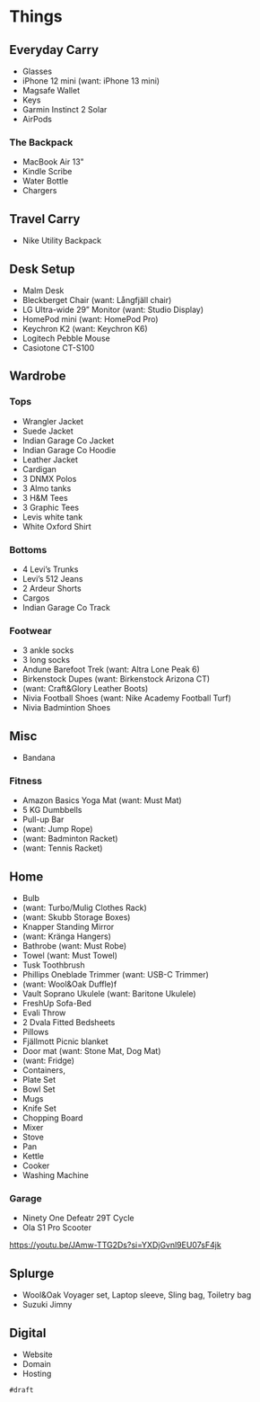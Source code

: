 # Things

## Everyday Carry

- Glasses
- iPhone 12 mini (want: iPhone 13 mini)
- Magsafe Wallet
- Keys
- Garmin Instinct 2 Solar
- AirPods

### The Backpack

- MacBook Air 13"
- Kindle Scribe
- Water Bottle
- Chargers

## Travel Carry

- Nike Utility Backpack

## Desk Setup

- Malm Desk
- Bleckberget Chair (want: Långfjäll chair)
- LG Ultra-wide 29” Monitor (want: Studio Display)
- HomePod mini (want: HomePod Pro)
- Keychron K2 (want: Keychron K6)
- Logitech Pebble Mouse
- Casiotone CT-S100

## Wardrobe

### Tops

- Wrangler Jacket
- Suede Jacket
- Indian Garage Co Jacket
- Indian Garage Co Hoodie
- Leather Jacket
- Cardigan
- 3 DNMX Polos
- 3 Almo tanks
- 3 H&M Tees
- 3 Graphic Tees
- Levis white tank
- White Oxford Shirt

### Bottoms

- 4 Levi’s Trunks
- Levi’s 512 Jeans
- 2 Ardeur Shorts
- Cargos
- Indian Garage Co Track

### Footwear

- 3 ankle socks
- 3 long socks
- Andune Barefoot Trek (want: Altra Lone Peak 6)
- Birkenstock Dupes (want: Birkenstock Arizona CT)
- (want: Craft&Glory Leather Boots)
- Nivia Football Shoes (want: Nike Academy Football Turf)
- Nivia Badmintion Shoes

## Misc

- Bandana

### Fitness

- Amazon Basics Yoga Mat (want: Must Mat)
- 5 KG Dumbbells
- Pull-up Bar
- (want: Jump Rope)
- (want: Badminton Racket)
- (want: Tennis Racket)

## Home

- Bulb
- (want: Turbo/Mulig Clothes Rack)
- (want: Skubb Storage Boxes)
- Knapper Standing Mirror
- (want: Kränga Hangers)
- Bathrobe (want: Must Robe)
- Towel (want: Must Towel)
- Tusk Toothbrush
- Phillips Oneblade Trimmer (want: USB-C Trimmer)
- (want: Wool&Oak Duffle)f
- Vault Soprano Ukulele (want: Baritone Ukulele)
- FreshUp Sofa-Bed
- Evali Throw
- 2 Dvala Fitted Bedsheets
- Pillows
- Fjällmott Picnic blanket
- Door mat (want: Stone Mat, Dog Mat)
- (want: Fridge)
- Containers,
- Plate Set
- Bowl Set
- Mugs
- Knife Set
- Chopping Board
- Mixer
- Stove
- Pan
- Kettle
- Cooker
- Washing Machine

### Garage

- Ninety One Defeatr 29T Cycle
- Ola S1 Pro Scooter

<https://youtu.be/JAmw-TTG2Ds?si=YXDjGvnl9EU07sF4jk>

## Splurge

- Wool&Oak Voyager set, Laptop sleeve, Sling bag, Toiletry bag
- Suzuki Jimny

## Digital

- Website
- Domain
- Hosting

`#draft`
